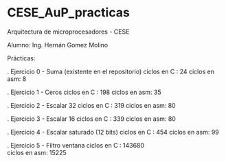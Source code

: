 # CESE_AuP_practicas

Arquitectura de microprocesadores - CESE

Alumno: Ing. Hernán Gomez Molino

Prácticas:

. Ejercicio 0 - Suma (existente en el repositorio)
    ciclos en C :   24 
    ciclos en asm:   8 

. Ejercicio 1 - Ceros
    ciclos en C :   198 
    ciclos en asm:   35 

. Ejercicio 2 - Escalar 32
    ciclos en C :   319 
    ciclos en asm:   80 

. Ejercicio 3 - Escalar 16
    ciclos en C :   339 
    ciclos en asm:   80 

. Ejercicio 4 - Escalar saturado (12 bits)
    ciclos en C :   454 
    ciclos en asm:   99 

. Ejercicio 5 - Filtro ventana
    ciclos en C :   143680  
    ciclos en asm:   15225 


